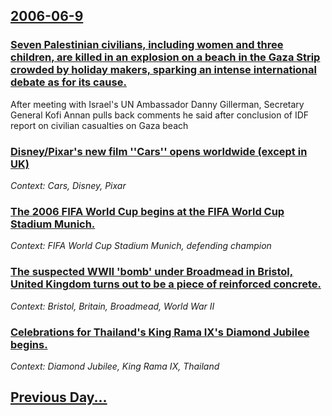 ## [2006-06-9](/news/2006/06/9/index.md)

### [ Seven Palestinian civilians, including women and three children, are killed in an explosion on a beach in the Gaza Strip crowded by holiday makers, sparking an intense international debate as for its cause. ](/news/2006/06/9/seven-palestinian-civilians-including-women-and-three-children-are-killed-in-an-explosion-on-a-beach-in-the-gaza-strip-crowded-by-holiday.md)
After meeting with Israel&#39;s UN Ambassador Danny Gillerman, Secretary General Kofi Annan pulls back comments he said after conclusion of IDF report on civilian casualties on Gaza beach

### [ Disney/Pixar's new film ''Cars'' opens worldwide (except in UK)](/news/2006/06/9/disney-pixar-s-new-film-cars-opens-worldwide-except-in-uk.md)
_Context: Cars, Disney, Pixar_

### [ The 2006 FIFA World Cup begins at the FIFA World Cup Stadium Munich. ](/news/2006/06/9/the-2006-fifa-world-cup-begins-at-the-fifa-world-cup-stadium-munich.md)
_Context: FIFA World Cup Stadium Munich, defending champion_

### [ The suspected WWII 'bomb' under Broadmead in Bristol, United Kingdom turns out to be a piece of reinforced concrete. ](/news/2006/06/9/the-suspected-wwii-bomb-under-broadmead-in-bristol-united-kingdom-turns-out-to-be-a-piece-of-reinforced-concrete.md)
_Context: Bristol, Britain, Broadmead, World War II_

### [ Celebrations for Thailand's King Rama IX's Diamond Jubilee begins.](/news/2006/06/9/celebrations-for-thailand-s-king-rama-ix-s-diamond-jubilee-begins.md)
_Context: Diamond Jubilee, King Rama IX, Thailand_

## [Previous Day...](/news/2006/06/8/index.md)

